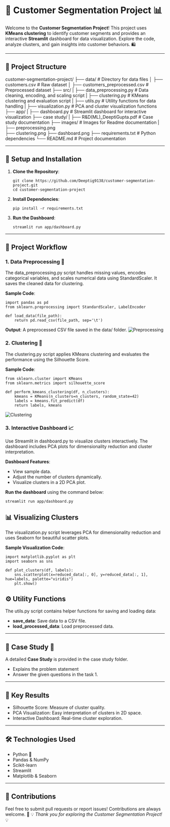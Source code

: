 # 🌟 Customer Segmentation Project 📊

Welcome to the **Customer Segmentation Project**! This project uses **KMeans clustering** to identify customer segments and provides an interactive **Streamlit** dashboard for data visualization. Explore the code, analyze clusters, and gain insights into customer behaviors. 🛍️

---

## 📁 Project Structure
customer-segmentation-project/
├── data/                            # Directory for data files
│   ├── customers.csv                # Raw dataset
│   ├── customers_preprocessed.csv   # Preprocessed dataset
├── src/
|   ├── data_preprocessing.py        # Data cleaning, encoding, and scaling script
|   ├── clustering.py                # KMeans clustering and evaluation script
|   ├── utils.py                     # Utility functions for data handling
|   ├── visualization.py             # PCA and cluster visualization functions
├── app/
|   ├── dashboard.py                 # Streamlit dashboard for interactive visualization
├── case study/
|   ├── R&D(ML)_DeeptiGupta.pdf      # Case study documentation
├── images/                          # Images for Readme documentation
|   ├── preprocessing.png            
    ├── clustering.png
    ├── dashboard.png
├── requirements.txt                 # Python dependencies
└── README.md                        # Project documentation 

---

## 🔧 Setup and Installation

1. **Clone the Repository**:  
   ```
   git clone https://github.com/Deeptig9138/customer-segmentation-project.git
   cd customer-segmentation-project
   ```

2. **Install Dependencies**:
   ```
   pip install -r requirements.txt
   ```

3. **Run the Dashboard**:
   ```
   streamlit run app/dashboard.py
   ```

---

## 📝 Project Workflow

### 1. Data Preprocessing 🧹
The data_preprocessing.py script handles missing values, encodes categorical variables, and scales numerical data using StandardScaler. It saves the cleaned data for clustering.

**Sample Code**:
```
import pandas as pd
from sklearn.preprocessing import StandardScaler, LabelEncoder

def load_data(file_path):
    return pd.read_csv(file_path, sep='\t')
```

**Output**: A preprocessed CSV file saved in the data/ folder.
![Preprocessing]()

### 2. Clustering 🤖
The clustering.py script applies KMeans clustering and evaluates the performance using the Silhouette Score.

**Sample Code**:
```
from sklearn.cluster import KMeans
from sklearn.metrics import silhouette_score

def perform_kmeans_clustering(df, n_clusters):
    kmeans = KMeans(n_clusters=n_clusters, random_state=42)
    labels = kmeans.fit_predict(df)
    return labels, kmeans
```

![Clustering]()

### 3. Interactive Dashboard 📈
Use Streamlit in dashboard.py to visualize clusters interactively. The dashboard includes PCA plots for dimensionality reduction and cluster interpretation.

**Dashboard Features**:
- View sample data.
- Adjust the number of clusters dynamically.
- Visualize clusters in a 2D PCA plot.

**Run the dashboard** using the command below:
```
streamlit run app/dashboard.py
```

## 📊 Visualizing Clusters
The visualization.py script leverages PCA for dimensionality reduction and uses Seaborn for beautiful scatter plots.

**Sample Visualization Code**:
```
import matplotlib.pyplot as plt
import seaborn as sns

def plot_clusters(df, labels):
    sns.scatterplot(x=reduced_data[:, 0], y=reduced_data[:, 1], hue=labels, palette="viridis")
    plt.show()
```

## ⚙️ Utility Functions
The utils.py script contains helper functions for saving and loading data:
- **save_data**: Save data to a CSV file.
- **load_processed_data**: Load preprocessed data.

---

## 📂 Case Study 📖
A detailed **Case Study** is provided in the case study folder.
- Explains the problem statement
- Answer the given questions in the task 1.

---

## 🎯 Key Results
- Silhouette Score: Measure of cluster quality.
- PCA Visualization: Easy interpretation of clusters in 2D space.
- Interactive Dashboard: Real-time cluster exploration.

---

## 🛠️ Technologies Used
- Python 🐍
- Pandas & NumPy
- Scikit-learn
- Streamlit
- Matplotlib & Seaborn

---

## 🤝 Contributions
Feel free to submit pull requests or report issues! Contributions are always welcome. 🙌
💡 *Thank you for exploring the Customer Segmentation Project!* 💡
